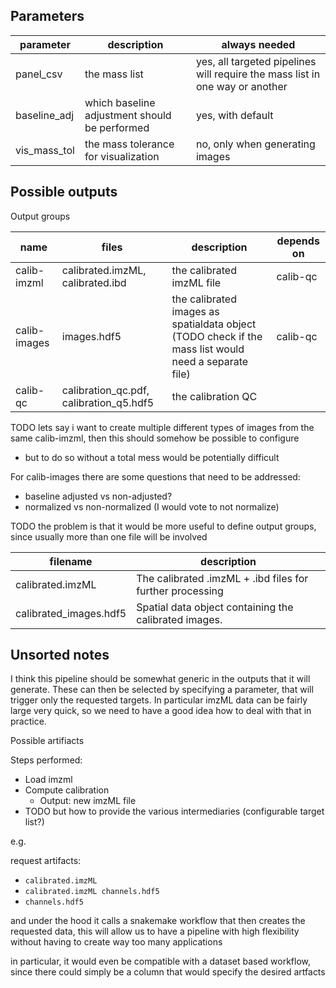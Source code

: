 ## Parameters

| parameter | description   | always needed                                                                |
|-----------|---------------|------------------------------------------------------------------------------|
| panel_csv | the mass list | yes, all targeted pipelines will require the mass list in one way or another 
| baseline_adj | which baseline adjustment should be performed | yes, with default |
| vis_mass_tol | the mass tolerance for visualization | no, only when generating images |

## Possible outputs

Output groups

| name         | files                                   | description                                                                                          | depends on |
|--------------|-----------------------------------------|------------------------------------------------------------------------------------------------------|------------|
| calib-imzml  | calibrated.imzML, calibrated.ibd        | the calibrated imzML file                                                                            | calib-qc   |
| calib-images | images.hdf5                             | the calibrated images as spatialdata object (TODO check if the mass list would need a separate file) | calib-qc   | 
| calib-qc     | calibration_qc.pdf, calibration_q5.hdf5 | the calibration QC                                                                                   |

TODO lets say i want to create multiple different types of images from the same calib-imzml, then this should somehow be possible to configure 
 - but to do so without a total mess would be potentially difficult

For calib-images there are some questions that need to be addressed:
- baseline adjusted vs non-adjusted?
- normalized vs non-normalized (I would vote to not normalize)



TODO the problem is that it would be more useful to define output groups, since usually more than one file will be involved

| filename               | description                                               |
|------------------------|-----------------------------------------------------------|
| calibrated.imzML       | The calibrated .imzML + .ibd files for further processing |
| calibrated_images.hdf5 | Spatial data object containing the calibrated images.  



## Unsorted notes

I think this pipeline should be somewhat generic in the outputs that it will generate.
These can then be selected by specifying a parameter, that will trigger only the requested targets.
In particular imzML data can be fairly large very quick, so we need to have a good idea how to deal with that in practice.

Possible artifiacts



Steps performed:
- Load imzml
- Compute calibration
  - Output: new imzML file
- TODO but how to provide the various intermediaries (configurable target list?)


e.g. 

request artifacts:
- `calibrated.imzML`
- `calibrated.imzML channels.hdf5`
- `channels.hdf5`

and under the hood it calls a snakemake workflow that then creates the requested data,
this will allow us to have a pipeline with high flexibility without having to create way too many applications

in particular, it would even be compatible with a dataset based workflow, since
there could simply be a column that would specify the desired artfacts